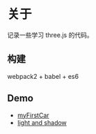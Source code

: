 # 关于

记录一些学习 three.js 的代码。

## 构建

webpack2 + babel + es6

## Demo

- [myFirstCar](https://gaohaoyang.github.io/threejs-practice/demo/1-myFirst-Car/)
- [light and shadow](https://gaohaoyang.github.io/threejs-practice/demo/2-light-shadow/)